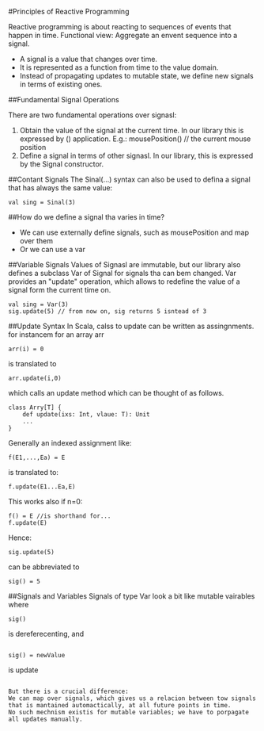 #Principles of Reactive Programming

Reactive programming is about reacting to sequences of events that happen in time.
Functional view: Aggregate an envent sequence into a signal.
- A signal is a value that changes over time.
- It is represented as a function from time to the value domain.
- Instead of propagating updates to mutable state, we define new signals in terms of existing ones.

##Fundamental Signal Operations

There are two fundamental operations over signasl:
1. Obtain the value of the signal at the current time. In our library this is expressed by () application. E.g.: mousePosition() // the current mouse position
2. Define a signal in terms of other signasl. In our library, this is expressed by the Signal constructor.

##Contant Signals
The Sinal(...) syntax can also be used to defina a signal that has always the same value:
```
val sing = Sinal(3)
```

##How do we define a signal tha varies in time?
 - We can use externally define signals, such as mousePosition and map over them
 - Or we can use a var

##Variable Signals
Values of Signasl are immutable, but our library also defines a subclass Var of Signal for signals tha can bem changed.
Var provides an "update" operation, which allows to redefine the value of a signal form the current time on.
```
val sing = Var(3)
sig.update(5) // from now on, sig returns 5 isntead of 3
```

##Update Syntax
In Scala, calss to update can be written as assingnments. for instancem for an array arr
```
arr(i) = 0
```
is translated to 
```
arr.update(i,0)
```
which calls an update method which can be thought of as follows.
```
class Arry[T] {
    def update(ixs: Int, vlaue: T): Unit
    ...
}
```

Generally an indexed assignment like:

```
f(E1,...,Ea) = E
```

is translated to:

```
f.update(E1...Ea,E)
```

This works also if n=0:

```
f() = E //is shorthand for...
f.update(E)
```

Hence:

```
sig.update(5)
```

can be abbreviated to 

```
sig() = 5
```

##Signals and Variables
Signals of type Var look a bit like mutable vairables where

```
sig()
```

is dereferecenting, and

```

sig() = newValue

```
is update
```

But there is a crucial difference:
We can map over signals, which gives us a relacion between tow signals that is mantained automactically, at all future points in time.
No such mechnism existis for mutable variables; we have to porpagate all updates manually.

